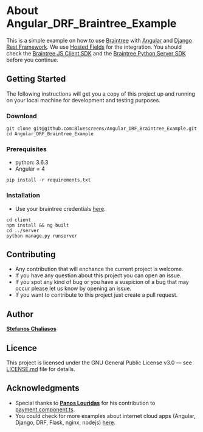 # About **Angular\_DRF\_Braintree\_Example**

This is a simple example on how to use [Braintree](https://www.braintreepayments.com/) with [Angular](https://angular.io) and [Django Rest Framework](http://www.django-rest-framework.org). We use [Hosted Fields](https://developers.braintreepayments.com/guides/hosted-fields/overview/javascript/v2) for the integration. You should check the [Braintree JS Client SDK](https://developers.braintreepayments.com/guides/client-sdk/setup/javascript/v2) and the [Braintree Python Server SDK](https://developers.braintreepayments.com/start/hello-server/python) before you continue.

## Getting Started

The following instructions will get you a copy of this project up and running on your local machine for development and testing purposes.

### Download

```
git clone git@github.com:Bluescreens/Angular_DRF_Braintree_Example.git
cd Angular_DRF_Braintree_Example
```

### Prerequisites

* python: 3.6.3
* Angular = 4


```
pip install -r requirements.txt
```

### Installation

* Use your braintree credentials [here](https://github.com/Bluescreens/Angular_DRF_Braintree_Example/blob/2229a6823b6a7a66aab533cc23e18474213bea57/server/braintreeapi/views.py#L10).

```
cd client
npm install && ng built
cd ../server
python manage.py runserver
```

## Contributing

* Any contribution that will enchance the current project is welcome.
* If you have any question about this project you can open an issue.
* If you spot any kind of bug or you have a suspicion of a bug that may occur please let us know by opening an issue.
* If you want to contribute to this project just create a pull request.

## Author

[**Stefanos Chaliasos**](https://github.com/StefanosChaliasos)

## Licence

This project is licensed under the  GNU General Public License v3.0 &mdash; see [LICENSE.md](LICENSE.md) file for details.

## Acknowledgments

* Special thanks to [**Panos Louridas**](https://github.com/louridas) for his contribution to [payment.component.ts](https://github.com/Bluescreens/Angular_DRF_Braintree_Example/blob/master/client/src/app/payment/payment.component.ts).
* You could check for more examples about internet cloud apps (Angular, Django, DRF, Flask, nginx, nodejs) [here](https://github.com/louridas/internet_cloud_apps).
